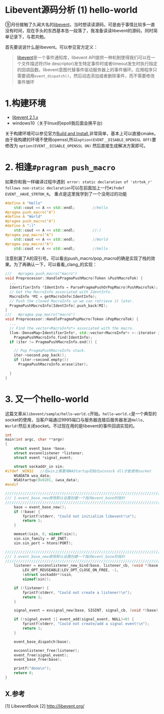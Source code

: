 # Libevent源码分析 (1) hello-world

⑨月份接触了久闻大名的[libevent](https://github.com/libevent/libevent)，当时想读读源码，可是由于事情比较多一直没有时间，现在手头的东西基本告一段落了，我准备读读libevent的源码，同时简单记录下，与君共勉。

首先要说说什么是libevent。可以参见官方定义：
> [libevent](http://libevent.org/)是一个事件通知库，libevent API提供一种机制使得我们可以在一个文件描述符(file descriptor)发生特定事件时或者timeout发生时执行指定的回调函数。libevent意图代替事件驱动服务器上的事件循环。应用程序只需要调用`event_dispatch()`，然后动态添加或者删除事件，而不需要修改事件循环

# 1.构建环境
+ [libevent 2.1.x](https://github.com/libevent/libevent)
+ windows10（关于linux的epoll我后面会换平台)

关于构建环境可以参见官方[Build and Install](https://github.com/racaljk/libevent#1-building-and-installation-in-depth),非常简单，基本上可以直接cmake。
由于我构建的环境不使用openssl,所以`option(EVENT__DISABLE_OPENSSL OFF)`要修改为 `option(EVENT__DISABLE_OPENSSL ON)`
    然后直接生成解决方案即可。

# 2. 相逢`#pragram push_macro`
如果你和我一样编译过程中遇到` error: static declaration of 'strtok_r' follows non-static declaration`可以在前面加上一行`#ifndef EVENT__HAVE_STRTOK_R`。
重点是这里我学到了一个没用过的功能
```cpp
#define A "Hello"
    std::cout << A << std::endl;        //Hello
#pragma push_macro("A")
#define A "World"
#pragma push_macro("A")
#define A ":)"
    std::cout << A << std::endl;        //:)
#pragma pop_macro("A")
    std::cout << A << std::endl;        //World
#pragma pop_macro("A")
    std::cout << A << std::endl;        //Hello
```
注意别漏了A的双引号。可以看出push_macro/pop_macro的确是实现了栈的效果。为了再确认一下，可以看看_clang_的实现：
```cpp
///   #pragma push_macro("macro")
void Preprocessor::HandlePragmaPushMacro(Token &PushMacroTok) {
  ...
  IdentifierInfo *IdentInfo = ParsePragmaPushOrPopMacro(PushMacroTok);
  // Get the MacroInfo associated with IdentInfo.
  MacroInfo *MI = getMacroInfo(IdentInfo);
  // Push the cloned MacroInfo so we can retrieve it later.
  PragmaPushMacroInfo[IdentInfo].push_back(MI);
}
///   #pragma pop_macro("macro")
void Preprocessor::HandlePragmaPopMacro(Token &PopMacroTok) {
  ...
  // Find the vector<MacroInfo*> associated with the macro.
  llvm::DenseMap<IdentifierInfo*, std::vector<MacroInfo*> >::iterator iter =
    PragmaPushMacroInfo.find(IdentInfo);
  if (iter != PragmaPushMacroInfo.end()) {

    // Pop PragmaPushMacroInfo stack.
    iter->second.pop_back();
    if (iter->second.empty())
	  PragmaPushMacroInfo.erase(iter);
 
  }
}
```


# 3. 又一个hello-world
这篇文章从`libevent/sample/hello-world.c`开始。`hello-world.c`是一个典型的socket的使用，当客户端通过9995端口与服务器连接后服务器发送`Hello, World!`然后关闭socket。不过现在用的是libevent的事件回调实现的。
```cpp
int
main(int argc, char **argv)
{
	struct event_base *base;
	struct evconnlistener *listener;
	struct event *signal_event;

    struct sockaddr_in sin;
#ifdef _WIN32	//在win上需要用WAStartup初始化winsock dll才能使用socket
	WSADATA wsa_data;
	WSAStartup(0x0201, &wsa_data);
#endif

///////////////////////////////////////////////////////////////////////////
/// 1.event_base_new使用默认设置创建一个指向event_base的指针
///////////////////////////////////////////////////////////////////////////
	base = event_base_new();
	if (!base) {
		fprintf(stderr, "Could not initialize libevent!\n");
		return 1;
	}

	memset(&sin, 0, sizeof(sin));
	sin.sin_family = AF_INET;
	sin.sin_port = htons(PORT);

///////////////////////////////////////////////////////////////////////////
/// 1.event_base_new使用默认设置创建一个指向event_base的指针
///////////////////////////////////////////////////////////////////////////
	listener = evconnlistener_new_bind(base, listener_cb, (void *)base,
	    LEV_OPT_REUSEABLE|LEV_OPT_CLOSE_ON_FREE, -1,
	    (struct sockaddr*)&sin,
	    sizeof(sin));

	if (!listener) {
		fprintf(stderr, "Could not create a listener!\n");
		return 1;
	}

	signal_event = evsignal_new(base, SIGINT, signal_cb, (void *)base);

	if (!signal_event || event_add(signal_event, NULL)<0) {
		fprintf(stderr, "Could not create/add a signal event!\n");
		return 1;
	}

	event_base_dispatch(base);

	evconnlistener_free(listener);
	event_free(signal_event);
	event_base_free(base);

	printf("done\n");
	return 0;
}

```

## X.参考
[1] LibeventBook
[2] http://libevent.org/
